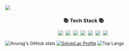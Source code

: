 <!--
**jiu6525/jiu6525** is a ✨ _special_ ✨ repository because its `README.md` (this file) appears on your GitHub profile.

Here are some ideas to get you started:

- 🔭 I’m currently working on ...
- 🌱 I’m currently learning ...
- 👯 I’m looking to collaborate on ...
- 🤔 I’m looking for help with ...
- 💬 Ask me about ...
- 📫 How to reach me: ...
- 😄 Pronouns: ...
- ⚡ Fun fact: ...
-->

<img src="https://capsule-render.vercel.app/api?type=wave&color=auto&height=300&section=header&text=Hello!&fontSize=90" />

<h3 align="center">📚 Tech Stack 📚</h3>
<p align="center">
  <img src="https://img.shields.io/badge/java-007396?style=for-the-badge&logo=java&logoColor=white">&nbsp
  <img src="https://img.shields.io/badge/python-3776AB?style=for-the-badge&logo=python&logoColor=white">&nbsp
  <img src="https://img.shields.io/badge/oracle-F80000?style=for-the-badge&logo=oracle&logoColor=white">&nbsp
  <img src="https://img.shields.io/badge/thymeleaf-111324?style=for-the-badge&logo=Thymeleaf&logoColor=white">&nbsp
  <img src="https://img.shields.io/badge/JPA-004027?style=for-the-badge&logo=Jameson&logoColor=white">&nbsp
  <img src="https://img.shields.io/badge/springboot-6DB33F?style=for-the-badge&logo=springboot&logoColor=white">&nbsp
  <img src="https://img.shields.io/badge/github-181717?style=for-the-badge&logo=github&logoColor=white">&nbsp
</p>

![Anurag's GitHub stats](https://github-readme-stats.vercel.app/api?username=jiu6525&show_icons=true&theme=transparent) 
[![Solved.ac Profile](http://mazassumnida.wtf/api/v2/generate_badge?boj=rkdwldn789)](https://solved.ac/rkdwldn789/)
![Top Langs](https://github-readme-stats.vercel.app/api/top-langs/?username=jiu6525&layout=compact&theme=tokyonight)
